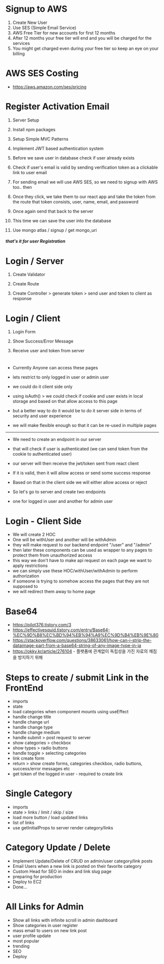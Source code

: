 # Signup to AWS

1. Create New User
2. Use SES (Simple Email Service)
3. AWS Free Tier for new accounts for first 12 months
4. After 12 months your free tier will end and you will be charged for the services
5. You might get charged even during your free tier so keep an eye on your billing

# AWS SES Costing

- https://aws.amazon.com/ses/pricing

# Register Activation Email

1. Server Setup

2. Install npm packages

3. Setup Simple MVC Patterns

4. Implement JWT based authentication system

5. Before we save user in database check if user already exists

6. Check if user's email is valid by sending verification token as a clickable link to user email

7. For sending email we will use AWS SES, so we need to signup with AWS too.. then

8. Once they click, we take them to our react app and take the token from the route that token consists, user, name, email, and password

9. Once again send that back to the server

10. This time we can save the user into the database

11. Use mongo atlas / signup / get mongo_uri

##### that's it for user Registration

# Login / Server

1. Create Validator

2. Create Route

3. Create Controller > generate token > send user and token to client as response

# Login / Client

1. Login Form

2. Show Success/Error Message

3. Receive user and token from server

#

- Currently Anyone can access these pages

- lets restrict to only logged in user or admin user

- we could do it client side only

- using isAuth() > we could check if cookie and user exists in local storage and based on that allow access to this page

- but a better way to do it would be to do it server side in terms of security and user experience

- we will make flexible enough so that it can be re-used in multiple pages

---

- We need to create an endpoint in our server

- that will check if user is authenticated (we can send token from the cookie to authenticated user)

- our server will then receive the jwt/token sent from react client

- If it is valid, then it will allow access or send some success response

- Based on that in the client side we will either allow access or reject

- So let's go to server and create two endpoints
- one for logged in user and another for admin user

# Login - Client Side

- We will create 2 HOC
- One will be withUser and another will be withAdmin
- they will make request to our backend endpoint "/user" and "/admin"
- then later these components can be used as wrapper to any pages to protect them from unauthorized access
- this way we don't have to make api request on each page we want to apply restrictions
- we can simply use these HOC/withUser/withAdmin to perform authorization
- if someone is trying to somehow access the pages that they are not supposed to
- we will redirect them away to home page

# Base64

- https://pilot376.tistory.com/3
- https://effectivesquid.tistory.com/entry/Base64-%EC%9D%B8%EC%BD%94%EB%94%A9%EC%9D%B4%EB%9E%80
- https://stackoverflow.com/questions/38633061/how-can-i-strip-the-dataimage-part-from-a-base64-string-of-any-image-type-in-ja
- https://okky.kr/article/276104 - 플팻폼에 관계없이 독립성을 가진 자료의 깨짐을 방지하기 위해

# Steps to create / submit Link in the FrontEnd

- imports
- state
- load categories when component mounts using useEffect
- handle change title
- handle change url
- handle change type
- handle change medium
- handle submit > post request to server
- show categories > checkbox
- show types > radio buttons
- handle toggle > selecting categories
- link create form
- return > show create forms, categories checkbox, radio buttons, success/error messages etc
- get token of the logged in user - required to create link

# Single Category

- imports
- state > links / limit / skip / size
- load more button / load updated links
- list of links
- use getInitialProps to server render category/links

# Category Update / Delete

- Implement Update/Delete of CRUD on admin/user category/link posts
- Email Users when a new link is posted on their favorite category
- Custom Head for SEO in index and link slug page
- preparing for production
- Deploy to EC2
- Done...

# All Links for Admin
- Show all links with infinite scroll in admin dashboard
- Show categories in user register
- mass email to users on new link post
- user profile update
- most popular
- trending
- SEO
- Deploy